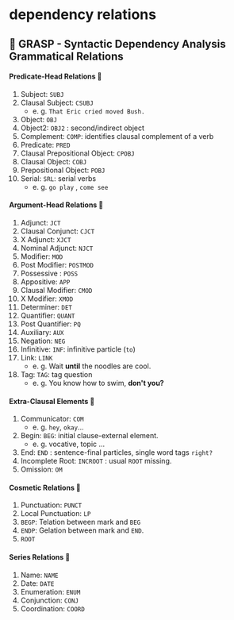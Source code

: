 # dependency relations

## :coconut: GRASP - Syntactic Dependency Analysis Grammatical Relations 

#### **Predicate-Head Relations** :coconut:

1. Subject: `SUBJ`
2. Clausal Subject: `CSUBJ` 
	- e. g. `That Eric cried moved Bush.`
3. Object: `OBJ`
4. Object2: `OBJ2` : second/indirect object
5. Complement: `COMP`: identifies clausal complement of a verb 
6. Predicate: `PRED`
7. Clausal Prepositional Object: `CPOBJ`
8. Clausal Object: `COBJ`
9. Prepositional Object: `POBJ`
10. Serial: `SRL`: serial verbs
	- e. g. `go play` , `come see`

#### **Argument-Head Relations** :coconut:

1. Adjunct: `JCT`
2. Clausal Conjunct: `CJCT`
3. X Adjunct: `XJCT`
4. Nominal Adjunct: `NJCT`
5. Modifier: `MOD`
6. Post Modifier: `POSTMOD`
7. Possessive : `POSS`
8. Appositive: `APP`
9. Clausal Modifier: `CMOD`
10. X Modifier: `XMOD`
11. Determiner: `DET`
12. Quantifier: `QUANT` 
13. Post Quantifier: `PQ`
14. Auxiliary: `AUX`
15. Negation: `NEG`
16. Infinitive: `INF`: infinitive particle (`to`)
17. Link: `LINK`
	- e. g. Wait **until** the noodles are cool.
18. Tag: `TAG`: tag question
	- e. g. You know how to swim, **don't you?**

#### **Extra-Clausal Elements** :coconut:
1. Communicator: `COM` 
	- e. g. `hey`, `okay`...
2. Begin: `BEG`: initial clause-external element.
	- e. g. vocative, topic ...
3. End: `END` : sentence-final particles, single word tags `right?`
4. Incomplete Root: `INCROOT` : usual `ROOT` missing.
5. Omission: `OM`

#### **Cosmetic Relations** :coconut:
1. Punctuation: `PUNCT`
2. Local Punctuation: `LP`
3. `BEGP`: Telation between  mark and `BEG`
4. `ENDP`: Gelation between mark and `END`.
5. `ROOT`
	
#### **Series Relations** :coconut:
1. Name: `NAME`
2. Date: `DATE`
3. Enumeration: `ENUM`
4. Conjunction: `CONJ`
5. Coordination: `COORD`
